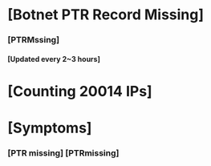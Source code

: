 # [Botnet PTR Record Missing]
### [PTRMssing]
#### [Updated every 2~3 hours]

# [Counting 20014 IPs]

# [Symptoms] 
###   [PTR missing] [PTRmissing]
